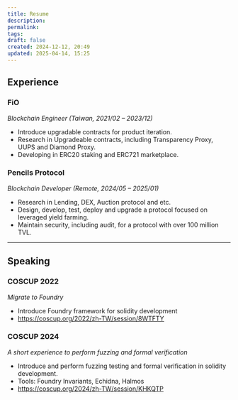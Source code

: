 ```yaml
---
title: Resume
description: 
permalink: 
tags: 
draft: false
created: 2024-12-12, 20:49
updated: 2025-04-14, 15:25
---
```

## Experience

### **FiO**
*Blockchain Engineer (Taiwan, 2021/02 – 2023/12)*
- Introduce upgradable contracts for product iteration.
- Research in Upgradeable contracts, including Transparency Proxy, UUPS and Diamond Proxy.
- Developing in ERC20 staking and ERC721 marketplace.

### Pencils Protocol
*Blockchain Developer (Remote, 2024/05 – 2025/01)*
- Research in Lending, DEX, Auction protocol and etc.
- Design, develop, test, deploy and upgrade a protocol focused on leveraged yield farming.
- Maintain security, including audit, for a protocol with over 100 million TVL.

---

## Speaking

### COSCUP 2022
*Migrate to Foundry*
- Introduce Foundry framework for solidity development
- https://coscup.org/2022/zh-TW/session/8WTFTY

### COSCUP 2024
*A short experience to perform fuzzing and formal verification*
- Introduce and perform fuzzing testing and formal verification in solidity development.
- Tools: Foundry Invariants, Echidna, Halmos
- https://coscup.org/2024/zh-TW/session/KHKQTP

